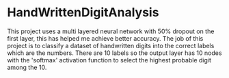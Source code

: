 # HandWrittenDigitAnalysis
This project uses a multi layered neural network with 50% dropout on the first layer, this has helped me achieve better accuracy. The job of this project is to classify a dataset of handwritten digits into the correct labels which are the numbers. There are 10 labels so the output layer has 10 nodes with the 'softmax' activation function to select the highest probable digit among the 10.
